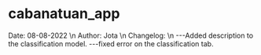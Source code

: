 # cabanatuan_app

Date: 08-08-2022 \n
Author: Jota \n
Changelog: \n
---Added description to the classification model.
---fixed error on the classification tab.
  
